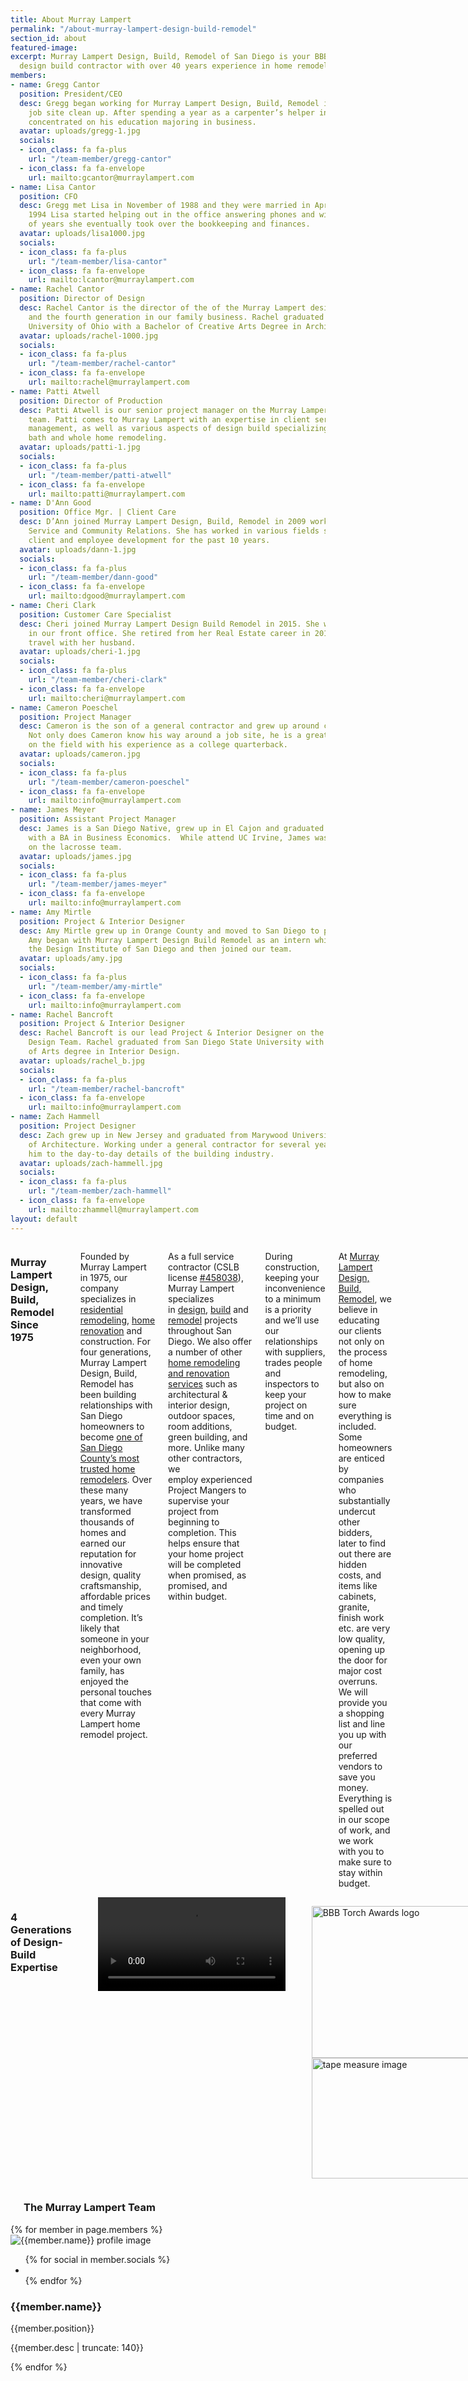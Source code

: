```yaml
---
title: About Murray Lampert
permalink: "/about-murray-lampert-design-build-remodel"
section_id: about
featured-image: 
excerpt: Murray Lampert Design, Build, Remodel of San Diego is your BBB award winning
  design build contractor with over 40 years experience in home remodeling.
members:
- name: Gregg Cantor
  position: President/CEO
  desc: Gregg began working for Murray Lampert Design, Build, Remodel in 1977 completing
    job site clean up. After spending a year as a carpenter’s helper in 1978, Gregg
    concentrated on his education majoring in business.
  avatar: uploads/gregg-1.jpg
  socials:
  - icon_class: fa fa-plus
    url: "/team-member/gregg-cantor"
  - icon_class: fa fa-envelope
    url: mailto:gcantor@murraylampert.com
- name: Lisa Cantor
  position: CFO
  desc: Gregg met Lisa in November of 1988 and they were married in April 1990. In
    1994 Lisa started helping out in the office answering phones and within a couple
    of years she eventually took over the bookkeeping and finances.
  avatar: uploads/lisa1000.jpg
  socials:
  - icon_class: fa fa-plus
    url: "/team-member/lisa-cantor"
  - icon_class: fa fa-envelope
    url: mailto:lcantor@murraylampert.com
- name: Rachel Cantor
  position: Director of Design
  desc: Rachel Cantor is the director of the of the Murray Lampert design department
    and the fourth generation in our family business. Rachel graduated from Miami
    University of Ohio with a Bachelor of Creative Arts Degree in Architecture.
  avatar: uploads/rachel-1000.jpg
  socials:
  - icon_class: fa fa-plus
    url: "/team-member/rachel-cantor"
  - icon_class: fa fa-envelope
    url: mailto:rachel@murraylampert.com
- name: Patti Atwell
  position: Director of Production
  desc: Patti Atwell is our senior project manager on the Murray Lampert production
    team. Patti comes to Murray Lampert with an expertise in client services and project
    management, as well as various aspects of design build specializing in kitchen,
    bath and whole home remodeling.
  avatar: uploads/patti-1.jpg
  socials:
  - icon_class: fa fa-plus
    url: "/team-member/patti-atwell"
  - icon_class: fa fa-envelope
    url: mailto:patti@murraylampert.com
- name: D'Ann Good
  position: Office Mgr. | Client Care
  desc: D’Ann joined Murray Lampert Design, Build, Remodel in 2009 working in Customer
    Service and Community Relations. She has worked in various fields supporting both
    client and employee development for the past 10 years.
  avatar: uploads/dann-1.jpg
  socials:
  - icon_class: fa fa-plus
    url: "/team-member/dann-good"
  - icon_class: fa fa-envelope
    url: mailto:dgood@murraylampert.com
- name: Cheri Clark
  position: Customer Care Specialist
  desc: Cheri joined Murray Lampert Design Build Remodel in 2015. She works part time
    in our front office. She retired from her Real Estate career in 2013 so she could
    travel with her husband.
  avatar: uploads/cheri-1.jpg
  socials:
  - icon_class: fa fa-plus
    url: "/team-member/cheri-clark"
  - icon_class: fa fa-envelope
    url: mailto:cheri@murraylampert.com
- name: Cameron Poeschel
  position: Project Manager
  desc: Cameron is the son of a general contractor and grew up around construction.
    Not only does Cameron know his way around a job site, he is a great team player
    on the field with his experience as a college quarterback.
  avatar: uploads/cameron.jpg
  socials:
  - icon_class: fa fa-plus
    url: "/team-member/cameron-poeschel"
  - icon_class: fa fa-envelope
    url: mailto:info@murraylampert.com
- name: James Meyer
  position: Assistant Project Manager
  desc: James is a San Diego Native, grew up in El Cajon and graduated from UC Irvine
    with a BA in Business Economics.  While attend UC Irvine, James was a 4 year starter
    on the lacrosse team.
  avatar: uploads/james.jpg
  socials:
  - icon_class: fa fa-plus
    url: "/team-member/james-meyer"
  - icon_class: fa fa-envelope
    url: mailto:info@murraylampert.com
- name: Amy Mirtle
  position: Project & Interior Designer
  desc: Amy Mirtle grew up in Orange County and moved to San Diego to pursue design.
    Amy began with Murray Lampert Design Build Remodel as an intern while attending
    the Design Institute of San Diego and then joined our team.
  avatar: uploads/amy.jpg
  socials:
  - icon_class: fa fa-plus
    url: "/team-member/amy-mirtle"
  - icon_class: fa fa-envelope
    url: mailto:info@murraylampert.com
- name: Rachel Bancroft
  position: Project & Interior Designer
  desc: Rachel Bancroft is our lead Project & Interior Designer on the Murray Lampert
    Design Team. Rachel graduated from San Diego State University with a Bachelor’s
    of Arts degree in Interior Design.
  avatar: uploads/rachel_b.jpg
  socials:
  - icon_class: fa fa-plus
    url: "/team-member/rachel-bancroft"
  - icon_class: fa fa-envelope
    url: mailto:info@murraylampert.com
- name: Zach Hammell
  position: Project Designer
  desc: Zach grew up in New Jersey and graduated from Marywood University with a Bachelor
    of Architecture. Working under a general contractor for several years introduced
    him to the day-to-day details of the building industry.
  avatar: uploads/zach-hammell.jpg
  socials:
  - icon_class: fa fa-plus
    url: "/team-member/zach-hammell"
  - icon_class: fa fa-envelope
    url: mailto:zhammell@murraylampert.com
layout: default
---
```


  <div class='medium-6 columns'>
    <h3>Murray Lampert Design, Build, Remodel Since 1975</h3>
    <div class='spacing'></div>
    <p>Founded by Murray Lampert in 1975, our company specializes in<a href="/san-diego-home-design-services/"> residential remodeling</a>, <a href="/remodel/">home renovation</a> and construction. For four generations, Murray Lampert Design, Build, Remodel has been building relationships with San Diego homeowners to become <a href="/testimonials/">one of San Diego County’s most trusted home remodelers</a>. Over these many years, we have transformed thousands of homes and earned our reputation for innovative design, quality craftsmanship, affordable prices and timely completion. It’s likely that someone in your neighborhood, even your own family, has enjoyed the personal touches that come with every Murray Lampert home remodel project.</p>
    <p>As a full service contractor (CSLB license <a href="https://www2.cslb.ca.gov/OnlineServices/CheckLicenseII/LicenseDetail.aspx?LicNum=458038">#458038</a>), Murray Lampert specializes in <a href="/san-diego-home-design-services">design</a>, <a href="/san-diego-design-build-contractors">build</a> and <a href="/san-diego-home-remodel-services">remodel</a> projects throughout San Diego. We also offer a number of other <a href="/design-build-services-san-diego">home remodeling and renovation services</a> such as architectural & interior design, outdoor spaces, room additions, green building, and more. Unlike many other contractors, we employ experienced Project Mangers to supervise your project from beginning to completion. This helps ensure that your home project will be completed when promised, as promised, and within budget.</p>
    <p>During construction, keeping your inconvenience to a minimum is a priority and we’ll use our relationships with suppliers, trades people and inspectors to keep your project on time and on budget.</p>
    <p>At <a href="/">Murray Lampert Design, Build, Remodel</a>, we believe in educating our clients not only on the process of home remodeling, but also on how to make sure everything is included. Some homeowners are enticed by companies who substantially undercut other bidders, later to find out there are hidden costs, and items like cabinets, granite, finish work etc. are very low quality, opening up the door for major cost overruns. We will provide you a shopping list and line you up with our preferred vendors to save you money. Everything is spelled out in our scope of work, and we work with you to make sure to stay within budget.</p>
  </div>
  <div class='medium-6 columns'>
    <!-- MLDBR Brand Video -->
    <h3>4 Generations of Design-Build Expertise</h3>
    <div class='spacing'></div>
    <div class="flex-video" id="homepage-video">
      <video autoplay controls>
        <source src="/uploads/assets/videos/legacy-15sec.mp4" type="video/mp4" />Your browser does not support the video tag. Try upgrading your browser to the latest version.
      </video>
    </div>
    <div class='spacing'></div>
    <!-- BBB Torch Award and Tape Measure Images -->
    <p class="torch"><img class="alignright size-full wp-image-1702" src="/uploads/tourch-01b.jpg" title="Murray Lampert BBB Torch Award Winner for Marketplace Ethics" alt="BBB Torch Awards logo" width="460" height="243" />
    <img class="alignright size-full wp-image-1703" src="/uploads/tourch-02.jpg" title="Murray Lampert Design, Build, Remodel example services" alt="tape measure image" width="460" height="193" /></p>
  </div>
  <div class='full'>
    <div class='row'>
    <!-- Start of Team Members Section -->
      <div class='large-12 columns' id='team-members'>
        <div class='four spacing'></div>
        <h3>The Murray Lampert Team</h3>
        <div class='spacing'></div>
      </div>
    </div>
    <div class='row'>
      {% for member in page.members %}
        <div class='small-6 medium-3 large-3 columns'>
          <div class='mod modTeamMember style-2'>
            <div class='member'>
              <img class="avatar" title="{{member.name}} at Murray Lampert Design, Build, Remodel" alt="{{member.name}} profile image" src="{{site.url}}/{{member.avatar}}" />
              <div class='overlay'>
                <ul class='socials'>
                  {% for social in member.socials %}
                    <li>
                      <a href='{{social.url}}'>
                        <i class='{{social.icon_class}}'></i>
                      </a>
                    </li>
                  {% endfor %}
                </ul>
              </div>
            </div>
            <h3>{{member.name}}</h3>
            <p class='position'>{{member.position}}</p>
            <p>{{member.desc | truncate: 140}}</p>
            <div class='two spacing'></div>
          </div>
        </div>
      {% endfor %}
    </div>
    <div class='two spacing'></div>
  </div>
  <!-- Start of Our Clients Section - REMOVED (see master branch version for code block - line 141) -->
